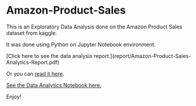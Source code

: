 # Amazon-Product-Sales
This is an Exploratory Data Analysis done on the Amazon Product Sales dataset from kaggle.

It was done using Python on Jupyter Notebook environment.

[Click here to see the data analysis report.]{report/Amazon-Product-Sales-Analytics-Report.pdf)

Or you can [read it here](https://drive.google.com/file/d/1vAw-6uL7ZoXNollaVHMdd_gKZ7PautwS/view).

[See the Data Analytics Notebook here.](code/Amazon-Product-Sales-Analytics-Notebook.ipynb)

Enjoy!
